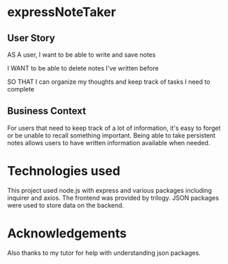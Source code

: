 # expressNoteTaker

## User Story

AS A user, I want to be able to write and save notes

I WANT to be able to delete notes I've written before

SO THAT I can organize my thoughts and keep track of tasks I need to complete

## Business Context

For users that need to keep track of a lot of information, it's easy to forget or be unable to recall something important. Being able to take persistent notes allows users to have written information available when needed.

# Technologies used
This project used node.js with express and various packages including inquirer and axios. The frontend was provided by trilogy. JSON packages were used to store data on the backend. 

# Acknowledgements
 Also thanks to my tutor for help with understanding json packages.
